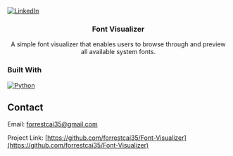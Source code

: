 <a name="readme-top"></a>


[![LinkedIn][linkedin-shield]][linkedin-url]

<h3 align="center">Font Visualizer</h3>

  <p align="center">
    A simple font visualizer that enables users to browse through and preview all available system fonts.
    <br />
  </p>
</div>


### Built With

[![Python][python-shield]][python-url]

<!-- CONTACT -->
## Contact

Email: forrestcai35@gmail.com

Project Link: [https://github.com/forrestcai35/Font-Visualizer](https://github.com/forrestcai35/Font-Visualizer)




<!-- MARKDOWN LINKS & IMAGES -->
<!-- https://www.markdownguide.org/basic-syntax/#reference-style-links -->
[linkedin-shield]: https://img.shields.io/badge/-LinkedIn-black.svg?style=for-the-badge&logo=linkedin&colorB=555
[linkedin-url]: https://linkedin.com/in/forrestcai
[python-shield]: https://img.shields.io/badge/Python-%233776AB?style=for-the-badge&logo=Python&labelColor=black
[python-url]: https://www.python.org

